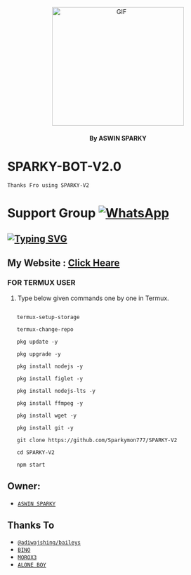 <div align="center">

  <p align="center">

<img src="https://i.imgur.com/0kCevVf.jpeg" alt="GIF" width="300" height="270"/>

</p>

</div>

#### <p align="center">By ASWIN SPARKY </br> 

# SPARKY-BOT-V2.0

   ```Thanks Fro using SPARKY-V2```
   
# Support Group <a href="https://chat.whatsapp.com/JTUrdnOziKD44ScoBoggmh"><img alt="WhatsApp" src="https://img.shields.io/badge/-Whatsapp%20Group-green?style=for-the-badge&logo=whatsapp&logoColor=White"/></a>

## [![Typing SVG](https://readme-typing-svg.herokuapp.com?font=Rockstar-ExtraBold&color=F33A6A&lines=WELCOME+TO+SPARKY+V2+WA+BOT.;CREATED+BY+Aswin+Sparky;BEST+MULTIDEVICE+WA+BOT;THANKS+FOR+VISITING+MY+GIT)](https://git.io/typing-svg)

 </a>

</p>

 ## My Website : [Click Heare](https://sparkymodswa.blogspot.com)

### FOR TERMUX USER
1. Type below given commands one by one in Termux.
```

   termux-setup-storage 
   
   termux-change-repo 
   
   pkg update -y

   pkg upgrade -y

   pkg install nodejs -y

   pkg install figlet -y

   pkg install nodejs-lts -y

   pkg install ffmpeg -y

   pkg install wget -y

   pkg install git -y

   git clone https://github.com/Sparkymon777/SPARKY-V2

   cd SPARKY-V2

   npm start

```

## Owner:
* [`ASWIN SPARKY`](https://github.com/Sparkymon777)

## Thanks To
* [`@adiwajshing/baileys`](https://github.com/adiwajshing/baileys)
* [`BINO`](https://github.com/Sparky-King)
* [`MOROX3`](https://github.com/morohhx)
* [`ALONE BOY`](https://github.com/Aloneboy4456)
